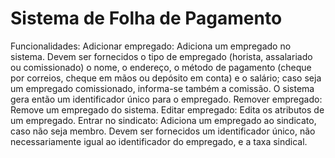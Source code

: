# Sistema de Folha de Pagamento
Funcionalidades:
  Adicionar empregado:
    Adiciona um empregado no sistema. Devem ser fornecidos o tipo de empregado
    (horista, assalariado ou comissionado) o nome, o endereço, o método de
    pagamento (cheque por correios, cheque em mãos ou depósito em conta) e o
    salário; caso seja um empregado comissionado, informa-se também a comissão.
    O sistema gera então um identificador único para o empregado.
  Remover empregado:
    Remove um empregado do sistema.
  Editar empregado:
    Edita os atributos de um empregado.
  Entrar no sindicato:
    Adiciona um empregado ao sindicato, caso não seja membro. Devem ser
    fornecidos um identificador único, não necessariamente igual ao
    identificador do empregado, e a taxa sindical.
